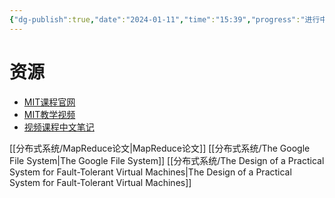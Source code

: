 ```yaml
---
{"dg-publish":true,"date":"2024-01-11","time":"15:39","progress":"进行中","tags":["分布式系统","入门指南"],"permalink":"/课程/MIT DistributedSystem/MIT DistributedSystem入门指南/","dgPassFrontmatter":true}
---
```



# 资源
- [MIT课程官网](https://pdos.csail.mit.edu/6.824/)
- [MIT教学视频](https://www.youtube.com/watch?v=cQP8WApzIQQ&t=2822s)
- [视频课程中文笔记](https://mit-public-courses-cn-translatio.gitbook.io/mit6-824/)


[[分布式系统/MapReduce论文\|MapReduce论文]]
[[分布式系统/The Google File System\|The Google File System]]
[[分布式系统/The Design of a Practical System for Fault-Tolerant Virtual Machines\|The Design of a Practical System for Fault-Tolerant Virtual Machines]]
